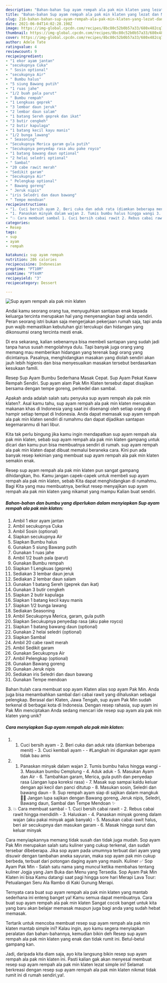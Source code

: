 ```yaml
---
description: "Bahan-bahan Sup ayam rempah ala pak min klaten yang lezat dan Mudah Dibuat"
title: "Bahan-bahan Sup ayam rempah ala pak min klaten yang lezat dan Mudah Dibuat"
slug: 216-bahan-bahan-sup-ayam-rempah-ala-pak-min-klaten-yang-lezat-dan-mudah-dibuat
date: 2021-06-04T14:02:28.198Z
image: https://img-global.cpcdn.com/recipes/8bc80c52b0b57a33/680x482cq70/sup-ayam-rempah-ala-pak-min-klaten-foto-resep-utama.jpg
thumbnail: https://img-global.cpcdn.com/recipes/8bc80c52b0b57a33/680x482cq70/sup-ayam-rempah-ala-pak-min-klaten-foto-resep-utama.jpg
cover: https://img-global.cpcdn.com/recipes/8bc80c52b0b57a33/680x482cq70/sup-ayam-rempah-ala-pak-min-klaten-foto-resep-utama.jpg
author: Adele Tate
ratingvalue: 4
reviewcount: 9
recipeingredient:
- "1 ekor ayam jantan"
- "secukupnya Cuka"
- " Sosin optional"
- "secukupnya Air"
- " Bumbu halus"
- "5 siung Bawang putih"
- "1 ruas jahe"
- "1/2 buah pala parut"
- " Bumbu rempah"
- "1 Lengkuas geprek"
- "3 lembar daun jeruk"
- "2 lembar daun salam"
- "1 batang Sereh geprek dan ikat"
- "3 butir cengkeh"
- "2 butir kapulaga"
- "1 batang kecil kayu manis"
- "1/2 bunga lawang"
- " Seasoning"
- "Secukupnya Merica garam gula putih"
- "Secukupnya penyedap rasa aku pake royco"
- "1 batang bawang daun optional"
- "2 helai seledri optional"
- " Sambal"
- "20 cabe rawit merah"
- "Sedikit garam"
- "Secukupnya Air"
- " Pelengkap optional"
- " Bawang goreng"
- " Jeruk nipis"
- "iris Seledri dan daun bawang"
- " Tempe mendoan"
recipeinstructions:
- "1. Cuci bersih ayam 2. Beri cuka dan aduk rata (diamkan beberapa menit) 3. Cuci kembali ayam  #Langkah ini digunakan agar ayam tidak bau amis"
- "1. Panaskan minyak dalam wajan 2. Tumis bumbu halus hingga wangi 3. Masukan bumbu Cemplung 4. Aduk aduk 5. Masukan Ayam dan Air 6. Tambahkan garam, Merica, gula putih dan penyedap rasa (Jangan lupa koreksi rasa)  7. Masak sup sampai kaldu keluar dengan api kecil dan panci ditutup 8. Masukan sosin, Seledri dan bawang daun 9. Sup rempah ayam siap di sajikan dalam mangkuk 🤤😋 Jangan lupa sajikan dengan Bawang goreng, Jeruk nipis, Seledri, Bawang daun, Sambal dan Tempe Mendoan ✨"
- "💥 Cara membuat sambal 1. Cuci bersih cabai rawit 2. Rebus cabai rawit hingga mendidih 3. Haluskan 4. Panaskan minyak goreng dalam wajan (aku pakai minyak agak banyak)  5. Masukan cabai rawit halus, beri air secukupnya dan masukan garam 6. Masak hingga surut dan keluar minyak"
categories:
- Resep
tags:
- sup
- ayam
- rempah

katakunci: sup ayam rempah 
nutrition: 286 calories
recipecuisine: Indonesian
preptime: "PT10M"
cooktime: "PT44M"
recipeyield: "3"
recipecategory: Dessert

---
```



![Sup ayam rempah ala pak min klaten](https://img-global.cpcdn.com/recipes/8bc80c52b0b57a33/680x482cq70/sup-ayam-rempah-ala-pak-min-klaten-foto-resep-utama.jpg)

Andai kamu seorang orang tua, menyuguhkan santapan enak kepada keluarga tercinta merupakan hal yang menyenangkan bagi anda sendiri. Peran seorang istri bukan saja mengerjakan pekerjaan rumah saja, tapi anda pun wajib memastikan kebutuhan gizi tercukupi dan hidangan yang dikonsumsi orang tercinta mesti enak.

Di era  sekarang, kalian sebenarnya bisa membeli santapan yang sudah jadi tanpa harus susah mengolahnya dulu. Tapi banyak juga orang yang memang mau memberikan hidangan yang terenak bagi orang yang dicintainya. Pasalnya, menghidangkan masakan yang diolah sendiri akan jauh lebih higienis dan bisa menyesuaikan masakan tersebut berdasarkan kesukaan famili. 

Resep Sup Ayam Bumbu Sederhana Masak Cepat. Sup Ayam Pekat Kaww Rempah Sendiri. Sup ayam alam Pak Min Klaten tersebut dapat disajikan bersama dengan tempe goreng, perkedel dan sambal.

Apakah anda adalah salah satu penyuka sup ayam rempah ala pak min klaten?. Asal kamu tahu, sup ayam rempah ala pak min klaten merupakan makanan khas di Indonesia yang saat ini disenangi oleh setiap orang di hampir setiap tempat di Indonesia. Anda dapat memasak sup ayam rempah ala pak min klaten sendiri di rumahmu dan dapat dijadikan santapan kegemaranmu di hari libur.

Kita tak perlu bingung jika kamu ingin mendapatkan sup ayam rempah ala pak min klaten, sebab sup ayam rempah ala pak min klaten gampang untuk dicari dan kamu pun bisa membuatnya sendiri di rumah. sup ayam rempah ala pak min klaten dapat dibuat memalui beraneka cara. Kini pun ada banyak resep kekinian yang membuat sup ayam rempah ala pak min klaten semakin enak.

Resep sup ayam rempah ala pak min klaten pun sangat gampang dihidangkan, lho. Kamu jangan capek-capek untuk membeli sup ayam rempah ala pak min klaten, sebab Kita dapat menghidangkan di rumahmu. Bagi Kita yang mau membuatnya, berikut resep menyajikan sup ayam rempah ala pak min klaten yang nikamat yang mampu Kalian buat sendiri.

<!--inarticleads1-->

##### Bahan-bahan dan bumbu yang diperlukan dalam menyiapkan Sup ayam rempah ala pak min klaten:

1. Ambil 1 ekor ayam jantan
1. Ambil secukupnya Cuka
1. Ambil  Sosin (optional)
1. Siapkan secukupnya Air
1. Siapkan  Bumbu halus
1. Gunakan 5 siung Bawang putih
1. Gunakan 1 ruas jahe
1. Ambil 1/2 buah pala (parut)
1. Gunakan  Bumbu rempah
1. Siapkan 1 Lengkuas (geprek)
1. Sediakan 3 lembar daun jeruk
1. Sediakan 2 lembar daun salam
1. Gunakan 1 batang Sereh (geprek dan ikat)
1. Gunakan 3 butir cengkeh
1. Siapkan 2 butir kapulaga
1. Siapkan 1 batang kecil kayu manis
1. Siapkan 1/2 bunga lawang
1. Sediakan  Seasoning
1. Ambil Secukupnya Merica, garam, gula putih
1. Siapkan Secukupnya penyedap rasa (aku pake royco)
1. Siapkan 1 batang bawang daun (optional)
1. Gunakan 2 helai seledri (optional)
1. Siapkan  Sambal
1. Ambil 20 cabe rawit merah
1. Ambil Sedikit garam
1. Gunakan Secukupnya Air
1. Ambil  Pelengkap (optional)
1. Gunakan  Bawang goreng
1. Gunakan  Jeruk nipis
1. Sediakan iris Seledri dan daun bawang
1. Gunakan  Tempe mendoan


Bahan Itulah cara membuat sop ayam Klaten alias sop ayam Pak Min. Anda juga bisa menambahkan sambal dari cabai rawit yang dihaluskan sebagai pelengkap. Berasal dari Klaten, Jawa Tengah, sup ayam Pak Min sudah terkenal di berbagai kota di Indonesia. Dengan resep rahasia, sup ayam ini Pak Min menciptakan Anda sedang mencari ide resep sup ayam ala pak min klaten yang unik? 

<!--inarticleads2-->

##### Cara menyiapkan Sup ayam rempah ala pak min klaten:

1. 1. Cuci bersih ayam - 2. Beri cuka dan aduk rata (diamkan beberapa menit) - 3. Cuci kembali ayam -  - #Langkah ini digunakan agar ayam tidak bau amis
1. 1. Panaskan minyak dalam wajan 2. Tumis bumbu halus hingga wangi - 3. Masukan bumbu Cemplung - 4. Aduk aduk - 5. Masukan Ayam dan Air - 6. Tambahkan garam, Merica, gula putih dan penyedap rasa (Jangan lupa koreksi rasa)  - 7. Masak sup sampai kaldu keluar dengan api kecil dan panci ditutup - 8. Masukan sosin, Seledri dan bawang daun - 9. Sup rempah ayam siap di sajikan dalam mangkuk 🤤😋 Jangan lupa sajikan dengan Bawang goreng, Jeruk nipis, Seledri, Bawang daun, Sambal dan Tempe Mendoan ✨
1. 💥 Cara membuat sambal - 1. Cuci bersih cabai rawit - 2. Rebus cabai rawit hingga mendidih - 3. Haluskan - 4. Panaskan minyak goreng dalam wajan (aku pakai minyak agak banyak)  - 5. Masukan cabai rawit halus, beri air secukupnya dan masukan garam - 6. Masak hingga surut dan keluar minyak


Cara menyiapkannya memang tidak susah dan tidak juga mudah. Sop ayam Pak Min merupakan salah satu kuliner yang cukup terkenal, dan sudah tersebar dibeberapa. Jika sop ayam pada umumnya terbuat dari ayam yang disuwir dengan tambahan aneka sayuran, maka sop ayam pak min cukup berbeda, terbuat dari potongan daging ayam yang masih. Kuliner ✅ Sop Ayam Pak Min - Salah satu nama yang muncul ketika membahas tentang kuliner Jogja yang Jam Buka dan Menu yang Tersedia. Sop Ayam Pak Min Klaten ini bisa Kamu datangi saat pagi hingga sore hari Merapi Lava Tour: Petualangan Seru Ala Rambo di Kaki Gunung Merapi. 

Ternyata cara buat sup ayam rempah ala pak min klaten yang mantab sederhana ini enteng banget ya! Kamu semua dapat membuatnya. Cara buat sup ayam rempah ala pak min klaten Sangat cocok banget untuk kita yang baru akan belajar memasak maupun juga bagi anda yang sudah hebat memasak.

Tertarik untuk mencoba membuat resep sup ayam rempah ala pak min klaten mantab simple ini? Kalau ingin, ayo kamu segera menyiapkan peralatan dan bahan-bahannya, kemudian bikin deh Resep sup ayam rempah ala pak min klaten yang enak dan tidak rumit ini. Betul-betul gampang kan. 

Jadi, daripada kita diam saja, ayo kita langsung bikin resep sup ayam rempah ala pak min klaten ini. Pasti kalian gak akan menyesal membuat resep sup ayam rempah ala pak min klaten lezat simple ini! Selamat berkreasi dengan resep sup ayam rempah ala pak min klaten nikmat tidak rumit ini di rumah sendiri,ya!.

